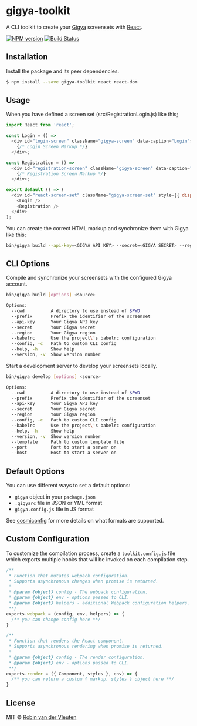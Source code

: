 # gigya-toolkit

A CLI toolkit to create your [Gigya](https://www.gigya.com) screensets with [React](https://reactjs.org/).

[![NPM version](https://img.shields.io/npm/v/gigya-toolkit.svg)](https://www.npmjs.com/package/gigya-toolkit)
[![Build Status](https://travis-ci.org/robinvdvleuten/gigya-toolkit.svg?branch=master)](https://travis-ci.org/robinvdvleuten/gigya-toolkit)

## Installation

Install the package and its peer dependencies.

```bash
$ npm install --save gigya-toolkit react react-dom
```

## Usage

When you have defined a screen set (src/RegistrationLogin.js) like this;

```js
import React from 'react';

const Login = () =>
  <div id="login-screen" className="gigya-screen" data-caption="Login">
    {/* Login Screen Markup */}
  </div>;

const Registration = () =>
  <div id="registration-screen" className="gigya-screen" data-caption="Register">
    {/* Registration Screen Markup */}
  </div>;

export default () => (
  <div id="react-screen-set" className="gigya-screen-set" style={{ display: 'none' }}>
    <Login />
    <Registration />
  </div>
);
```

You can create the correct HTML markup and synchronize them with Gigya like this;

```bash
bin/gigya build --api-key=<GIGYA API KEY> --secret=<GIGYA SECRET> --region=<GIGYA DATACENTER> src
```

## CLI Options

Compile and synchronize your screensets with the configured Gigya account.

```bash
bin/gigya build [options] <source>

Options:
  --cwd          A directory to use instead of $PWD
  --prefix       Prefix the identifier of the screenset
  --api-key      Your Gigya API key                                    [string]
  --secret       Your Gigya secret                                     [string]
  --region       Your Gigya region                                     [string]
  --babelrc      Use the project\'s babelrc configuration              [boolean]
  --config, -c   Path to custom CLI config                             [string]
  --help, -h     Show help                                             [boolean]
  --version, -v  Show version number                                   [boolean]
```

Start a development server to develop your screensets locally.

```bash
bin/gigya develop [options] <source>

Options:
  --cwd          A directory to use instead of $PWD
  --prefix       Prefix the identifier of the screenset
  --api-key      Your Gigya API key                                    [string]
  --secret       Your Gigya secret                                     [string]
  --region       Your Gigya region                                     [string]
  --config, -c   Path to custom CLI config                             [string]
  --babelrc      Use the project\'s babelrc configuration              [boolean]
  --help, -h     Show help                                             [boolean]
  --version, -v  Show version number                                   [boolean]
  --template     Path to custom template file                          [string]
  --port         Port to start a server on                             [default: 3000]
  --host         Host to start a server on                             [default: "localhost"]
```

## Default Options

You can use different ways to set a default options:

* `gigya` object in your `package.json`
* `.gigyarc` file in JSON or YML format
* `gigya.config.js` file in JS format

See [cosmiconfig](https://github.com/davidtheclark/cosmiconfig) for more details on what formats are supported.

## Custom Configuration

To customize the compilation process, create a `toolkit.config.js` file which exports multiple hooks that will be invoked on each compilation step.

```js
/**
 * Function that mutates webpack configuration.
 * Supports asynchronous changes when promise is returned.
 *
 * @param {object} config - The webpack configuration.
 * @param {object} env - options passed to CLI.
 * @param {object} helpers - additional Webpack configuration helpers.
 **/
exports.webpack = (config, env, helpers) => {
  /** you can change config here **/
}

/**
 * Function that renders the React component.
 * Supports asynchronous rendering when promise is returned.
 *
 * @param {object} config - The render configuration.
 * @param {object} env - options passed to CLI.
 **/
exports.render = ({ Component, styles }, env) => {
  /** you can return a custom { markup, styles } object here **/
}
```

## License

MIT © [Robin van der Vleuten](https://www.robinvdvleuten.nl)
